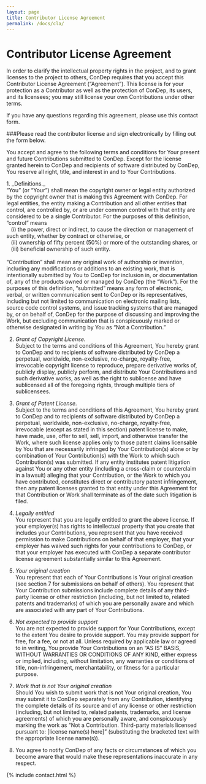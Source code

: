 ```yaml
---
layout: page
title: Contributor License Agreement
permalink: /docs/cla/
---
```


Contributor License Agreement
=============================

In order to clarify the intellectual property rights in the project, and to grant licenses to the project to others, ConDep requires that you accept this Contributor License Agreement (“Agreement”). This license is for your protection as a Contributor as well as the protection of ConDep, its users, and its licensees; you may still license your own Contributions under other terms.

If you have any questions regarding this agreement, please use this contact form.

###Please read the contributor license and sign electronically by filling out the form below.

You accept and agree to the following terms and conditions for Your present and future Contributions submitted to ConDep. Except for the license granted herein to ConDep and recipients of software distributed by ConDep, You reserve all right, title, and interest in and to Your Contributions.

<div class="cla" markdown="1">
1. _Definitions._<br>
   “You” (or “Your”) shall mean the copyright owner or legal entity authorized by the copyright owner that is making this Agreement with ConDep. For legal entities, the entity making a Contribution and all other entities that control, are controlled by, or are under common control with that entity are considered to be a single Contributor. For the purposes of this definition, “control” means<br>
   &nbsp;&nbsp;&nbsp;(i) the power, direct or indirect, to cause the direction or management of such entity, whether by contract or otherwise, or<br>   
   &nbsp;&nbsp;&nbsp;(ii) ownership of fifty percent (50%) or more of the outstanding shares, or<br>   
   &nbsp;&nbsp;&nbsp;(iii) beneficial ownership of such entity.<br><br>
   “Contribution” shall mean any original work of authorship or invention, including any modifications or additions to an existing work, that is intentionally submitted by You to ConDep for inclusion in, or documentation of, any of the products owned or managed by ConDep (the “Work”). For the purposes of this definition, “submitted” means any form of electronic, verbal, or written communication sent to ConDep or its representatives, including but not limited to communication on electronic mailing lists, source code control systems, and issue tracking systems that are managed by, or on behalf of, ConDep for the purpose of discussing and improving the Work, but excluding communication that is conspicuously marked or otherwise designated in writing by You as “Not a Contribution.”

2. _Grant of Copyright License._<br>
Subject to the terms and conditions of this Agreement, You hereby grant to ConDep and to recipients of software distributed by ConDep a perpetual, worldwide, non-exclusive, no-charge, royalty-free, irrevocable copyright license to reproduce, prepare derivative works of, publicly display, publicly perform, and distribute Your Contributions and such derivative works, as well as the right to sublicense and have sublicensed all of the foregoing rights, through multiple tiers of sublicensees.

3. _Grant of Patent License._<br>
Subject to the terms and conditions of this Agreement, You hereby grant to ConDep and to recipients of software distributed by ConDep a perpetual, worldwide, non-exclusive, no-charge, royalty-free, irrevocable (except as stated in this section) patent license to make, have made, use, offer to sell, sell, import, and otherwise transfer the Work, where such license applies only to those patent claims licensable by You that are necessarily infringed by Your Contribution(s) alone or by combination of Your Contribution(s) with the Work to which such Contribution(s) was submitted. If any entity institutes patent litigation against You or any other entity (including a cross-claim or counterclaim in a lawsuit) alleging that your Contribution, or the Work to which you have contributed, constitutes direct or contributory patent infringement, then any patent licenses granted to that entity under this Agreement for that Contribution or Work shall terminate as of the date such litigation is filed.

4. _Legally entitled_<br>
You represent that you are legally entitled to grant the above license. If your employer(s) has rights to intellectual property that you create that includes your Contributions, you represent that you have received permission to make Contributions on behalf of that employer, that your employer has waived such rights for your contributions to ConDep, or that your employer has executed with ConDep a separate contributor license agreement substantially similar to this Agreement.

5. _Your original creation_<br>
You represent that each of Your Contributions is Your original creation (see section 7 for submissions on behalf of others). You represent that Your Contribution submissions include complete details of any third-party license or other restriction (including, but not limited to, related patents and trademarks) of which you are personally aware and which are associated with any part of Your Contributions.

6. _Not expected to provide support_<br>
You are not expected to provide support for Your Contributions, except to the extent You desire to provide support. You may provide support for free, for a fee, or not at all. Unless required by applicable law or agreed to in writing, You provide Your Contributions on an “AS IS” BASIS, WITHOUT WARRANTIES OR CONDITIONS OF ANY KIND, either express or implied, including, without limitation, any warranties or conditions of title, non-infringement, merchantability, or fitness for a particular purpose.

7. _Work that is not Your original creation_<br>
Should You wish to submit work that is not Your original creation, You may submit it to ConDep separately from any Contribution, identifying the complete details of its source and of any license or other restriction (including, but not limited to, related patents, trademarks, and license agreements) of which you are personally aware, and conspicuously marking the work as “Not a Contribution. Third-party materials licensed pursuant to: [license name(s) here]” (substituting the bracketed text with the appropriate license name(s)).

8. You agree to notify ConDep of any facts or circumstances of which you become aware that would make these representations inaccurate in any respect.

{% include contact.html %}

</div>